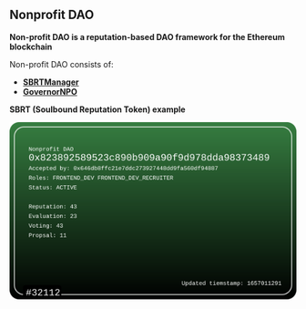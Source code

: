 ## Nonprofit DAO

**Non-profit DAO is a reputation-based DAO framework for the Ethereum blockchain**

Non-profit DAO consists of:

- [**SBRTManager**](./src/SBRTManager.sol)
- [**GovernorNPO**](./src/GovernorNPO.sol)

**SBRT (Soulbound Reputation Token) example**

<p align="center">
  <img width="550" src="./sampleSBRT.svg">
</p>

